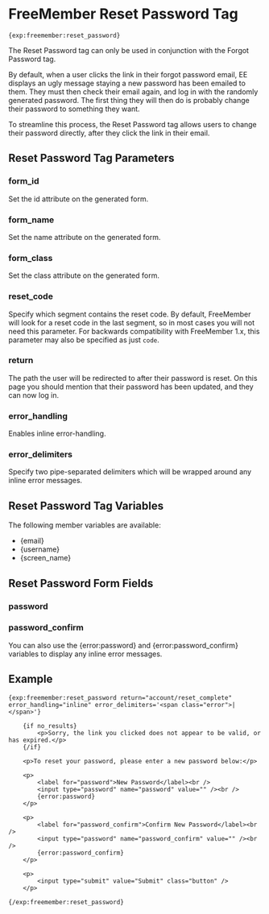 # FreeMember Reset Password Tag

    {exp:freemember:reset_password}

The Reset Password tag can only be used in conjunction with the Forgot Password tag.

By default, when a user clicks the link in their forgot password email, EE displays an ugly
message staying a new password has been emailed to them. They must then check their email
again, and log in with the randomly generated password. The first thing they will then do is
probably change their password to something they want.

To streamline this process, the Reset Password tag allows users to change their password
directly, after they click the link in their email.

## Reset Password Tag Parameters

### form_id
Set the id attribute on the generated form.

### form_name
Set the name attribute on the generated form.

### form_class
Set the class attribute on the generated form.

### reset_code
Specify which segment contains the reset code. By default, FreeMember will look for a reset
code in the last segment, so in most cases you will not need this parameter. For backwards
compatibility with FreeMember 1.x, this parameter may also be specified as just ``code``.

### return
The path the user will be redirected to after their password is reset. On this page you should
mention that their password has been updated, and they can now log in.

### error_handling
Enables inline error-handling.

### error_delimiters
Specify two pipe-separated delimiters which will be wrapped around any inline error messages.

## Reset Password Tag Variables
The following member variables are available:

* {email}
* {username}
* {screen_name}

## Reset Password Form Fields

### password
### password_confirm

You can also use the {error:password} and {error:password_confirm} variables to display any inline error messages.

## Example

    {exp:freemember:reset_password return="account/reset_complete" error_handling="inline" error_delimiters='<span class="error">|</span>'}

        {if no_results}
            <p>Sorry, the link you clicked does not appear to be valid, or has expired.</p>
        {/if}

        <p>To reset your password, please enter a new password below:</p>

        <p>
            <label for="password">New Password</label><br />
            <input type="password" name="password" value="" /><br />
            {error:password}
        </p>

        <p>
            <label for="password_confirm">Confirm New Password</label><br />
            <input type="password" name="password_confirm" value="" /><br />
            {error:password_confirm}
        </p>

        <p>
            <input type="submit" value="Submit" class="button" />
        </p>

    {/exp:freemember:reset_password}
